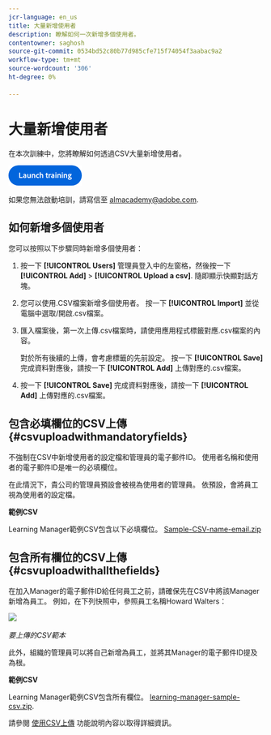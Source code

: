 ```yaml
---
jcr-language: en_us
title: 大量新增使用者
description: 瞭解如何一次新增多個使用者。
contentowner: saghosh
source-git-commit: 0534bd52c80b77d985cfe715f74054f3aabac9a2
workflow-type: tm+mt
source-wordcount: '306'
ht-degree: 0%

---
```




# 大量新增使用者

在本次訓練中，您將瞭解如何透過CSV大量新增使用者。

[![按鈕](feature-summary/assets/launch-training-button.png)](https://learningmanager.adobe.com/app/learner?accountId=98632&amp;sdid=51TC8QS1&amp;mv=display&amp;mv2=display#/course/7555555)

如果您無法啟動培訓，請寫信至 <almacademy@adobe.com>.

## 如何新增多個使用者

您可以按照以下步驟同時新增多個使用者：

1. 按一下 **[!UICONTROL Users]** 管理員登入中的左窗格，然後按一下 **[!UICONTROL Add]** > **[!UICONTROL Upload a csv]**. 隨即顯示快顯對話方塊。

1. 您可以使用.CSV檔案新增多個使用者。 按一下 **[!UICONTROL Import]** 並從電腦中選取/開啟.csv檔案。

1. 匯入檔案後，第一次上傳.csv檔案時，請使用應用程式標籤對應.csv檔案的內容。

   對於所有後續的上傳，會考慮標籤的先前設定。 按一下 **[!UICONTROL Save]** 完成資料對應後，請按一下 **[!UICONTROL Add]** 上傳對應的.csv檔案。

1. 按一下 **[!UICONTROL Save]** 完成資料對應後，請按一下 **[!UICONTROL Add]** 上傳對應的.csv檔案。

## 包含必填欄位的CSV上傳 {#csvuploadwithmandatoryfields}

不強制在CSV中新增使用者的設定檔和管理員的電子郵件ID。 使用者名稱和使用者的電子郵件ID是唯一的必填欄位。

在此情況下，貴公司的管理員預設會被視為使用者的管理員。 依預設，會將員工視為使用者的設定檔。

**範例CSV**

Learning Manager範例CSV包含以下必填欄位。
[Sample-CSV-name-email.zip](assets/sample-csv-name-email.zip)

## 包含所有欄位的CSV上傳 {#csvuploadwithallthefields}

在加入Manager的電子郵件ID給任何員工之前，請確保先在CSV中將該Manager新增為員工。 例如，在下列快照中，參照員工名稱Howard Walters：

![](assets/csv-example.png)

*要上傳的CSV範本*

此外，組織的管理員可以將自己新增為員工，並將其Manager的電子郵件ID提及為根。

**範例CSV**

Learning Manager範例CSV包含所有欄位。
[learning-manager-sample-csv.zip](assets/learning-manager-sample-csv.zip).

請參閱  [使用CSV上傳](/help/migrated/administrators/feature-summary/add-users-user-groups.md) 功能說明內容以取得詳細資訊。
